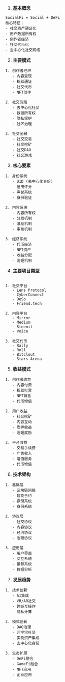 1. **基本概念**
   
```plaintext
SocialFi = Social + DeFi
核心特征：
- 社交资产通证化
- 用户数据所有权
- 创作者经济
- 社交代币化
- 去中心化社交网络
```
2. **主要模式**
```plaintext
1. 创作者经济
   - 内容变现
   - 粉丝通证
   - 社交代币
   - NFT创作

2. 社交网络
   - 去中心化社交
   - 数据所有权
   - 隐私保护
   - 社区治理

3. 社交金融
   - 社交交易
   - 社交挖矿
   - 社交DAO
   - 社交游戏
```
3. **核心要素**

```plaintext
1. 身份系统
   - DID (去中心化身份)
   - 信用评分
   - 声誉系统
   - 身份验证

2. 内容系统
   - 内容所有权
   - 分发机制
   - 激励机制
   - 审核机制

3. 经济系统
   - 代币经济
   - NFT资产
   - 收益分配
   - 治理机制
```

4. **主要项目类型**

```plaintext

1. 社交平台
   - Lens Protocol
   - CyberConnect
   - DeSo
   - Friend.tech

2. 内容平台
   - Mirror
   - Medium
   - Steemit
   - Voice

3. 社交代币
   - Rally
   - Roll
   - Bitclout
   - Stars Arena
```

5. **收益模式**

```plaintext
1. 创作者收益
   - 内容付费
   - 粉丝打赏
   - NFT销售
   - 代币增值

2. 用户收益
   - 社交挖矿
   - 内容互动
   - 质押收益
   - 治理奖励

3. 平台收益
   - 交易手续费
   - 广告收入
   - 增值服务
   - 代币增值
```

6. **技术架构**

```
1. 基础层
   - 区块链网络
   - 智能合约
   - 存储系统
   - 身份系统

2. 协议层
   - 社交协议
   - 内容协议
   - 经济协议
   - 治理协议

3. 应用层
   - 用户界面
   - 交互系统
   - 推荐系统
   - 数据分析
```
7. **发展趋势**

```plaintext
1. 技术创新
   - AI集成
   - VR/AR社交
   - 跨链互操作
   - 隐私计算

2. 模式创新
   - DAO治理
   - 元宇宙社交
   - 实物资产集成
   - 去中心化身份

3. 生态扩展
   - DeFi整合
   - GameFi融合
   - NFT应用
   - 企业应用
```

